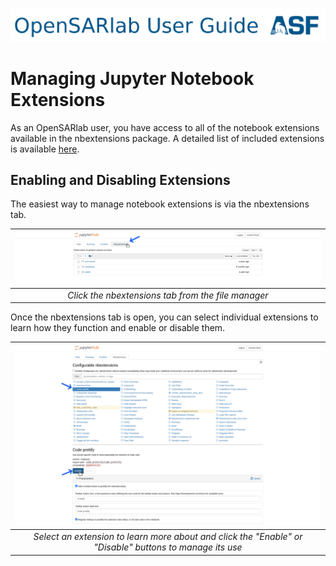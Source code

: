 [![OpenSARlab Header](assets/OSL_user_guide_header.png)](OpenSARlab_user_guide.md)

# Managing Jupyter Notebook Extensions
As an OpenSARlab user, you have access to all of the notebook extensions available in the nbextensions package. A detailed list of included extensions is available [here](https://jupyter-contrib-nbextensions.readthedocs.io/en/latest/nbextensions.html).

## Enabling and Disabling Extensions

The easiest way to manage notebook extensions is via the nbextensions tab.

| ![Selecting the nbextensions tab.](assets/nbextensions.png) | 
|:-------------:|
| *Click the nbextensions tab from the file manager* |

Once the nbextensions tab is open, you can select individual extensions to learn how they function and enable or disable them.

| ![Selecting an extension and enabling it.](assets/manage_extensions.png) | 
|:-------------:|
| *Select an extension to learn more about and click the "Enable" or "Disable" buttons to manage its use* |